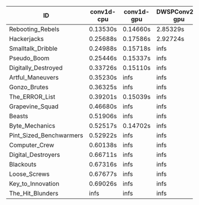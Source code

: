 |ID|conv1d-cpu|conv1d-gpu|DWSPConv2D-gpu|gemm-gpu|avg|
|-|-|-|-|-|-|
|Rebooting_Rebels|0.13530s|0.14660s|2.85329s|1.70043s|1.20891s|
|Hackerjacks|0.25688s|0.17586s|2.92724s|1.87350s|1.30837s|
|Smalltalk_Dribble|0.24988s|0.15718s|infs|1.90558s|infs|
|Pseudo_Boom|0.25446s|0.15337s|infs|4.35706s|infs|
|Digitally_Destroyed|0.33726s|0.15110s|infs|2.46940s|infs|
|Artful_Maneuvers|0.35230s|infs|infs|4.39677s|infs|
|Gonzo_Brutes|0.36325s|infs|infs|4.39491s|infs|
|The_ERROR_List|0.39201s|0.15039s|infs|1.86664s|infs|
|Grapevine_Squad|0.46680s|infs|infs|4.44675s|infs|
|Beasts|0.51906s|infs|infs|4.37896s|infs|
|Byte_Mechanics|0.52517s|0.14702s|infs|4.38140s|infs|
|Pint_Sized_Benchwarmers|0.52922s|infs|infs|4.39847s|infs|
|Computer_Crew|0.60138s|infs|infs|4.40308s|infs|
|Digital_Destroyers|0.66711s|infs|infs|4.42304s|infs|
|Blackouts|0.67316s|infs|infs|4.39175s|infs|
|Loose_Screws|0.67677s|infs|infs|4.41869s|infs|
|Key_to_Innovation|0.69026s|infs|infs|4.50274s|infs|
|The_Hit_Blunders|infs|infs|infs|4.42342s|infs|
